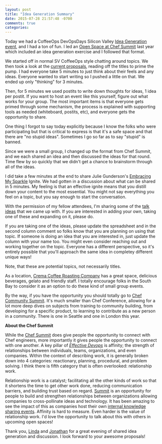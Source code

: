 ```yaml
---
layout: post
title: "Idea Generation Summary"
date: 2015-07-28 21:57:48 -0700
comments: true
categories: 
---
```


Today we had a CoffeeOps DevOpsDays Silicon Valley [Idea Generation event](http://www.jendavis.org/blog/2015/07/27/devopsdays-sv-idea-generation-event/), and I had a ton of fun. I led an [Open Space at Chef Summit](https://github.com/chef/chef-summit-2014/wiki/find-your-voice) last year which included an idea generation exercise and I followed that format.

We started off in normal SV CoffeeOps style chatting around topics. We then took a look at the [current proposals](http://www.devopsdays.org/events/2015-siliconvalley/proposals/), reading off the titles to prime the pump. I had everyone take 5 minutes to just think about their feels and any ideas. Everyone wanted to start writing so I pushed a little on that. We ended up only "thinking" for 3 minutes. 

Then, for 5 minutes we used postits to write down thoughts for ideas, 1 idea per postit. If you want to host an event like this yourself, figure out what works for your group. The most important items is that everyone gets primed through some mechanism, the process is explained with supporting tools as needed (whiteboard, postits, etc), and everyone gets the opportunity to share. 

One thing I forgot to say today explicitly because I know the folks who were participating but that is critical to express is that it's a safe space and that there are "no stupid ideas". Sometimes I go so far as to say "stupid" is banned. 

Since we were a small group, I changed up the format from Chef Summit, and we each shared an idea and then discussed the ideas for that round. Time flew by so quickly that we didn't get a chance to brainstorm through all of the ideas. 

I did take a few minutes at the end to share Julie Gunderson's [Embracing My Sparkle](https://www.youtube.com/watch?v=v5yZXjBixys) Ignite. We had gotten in a discussion about what can be shared in 5 minutes. My feeling is that an effective ignite means that you distill down your content to the most essential. You might not say everything you feel on a topic, but you say enough to start the conversation.

With the permission of my fellow attendees, I'm sharing some of the [talk ideas](https://docs.google.com/spreadsheets/d/1d_bwz1Rfr6LNYOv6zK51DwZMtmHjV1vldbmty-CxAA8/edit?usp=sharing) that we came up with. If you are interested in adding your own, taking one of these and expanding on it, please do. 

If you are taking one of the ideas, please update the spreadsheet and in the second column comment so folks know that you are planning on using that topic. If someone is doing an idea that you are interested in, just update the column with your name too. You might even consider reaching out and working together on the topic. Everyone has a different perspective, so it's entirely possible that you'll approach the same idea in completey different unique ways!

Note, that these are potential topics, not necessarily titles.  

As a location, [Crema Coffee Roasting Company](http://www.yelp.com/biz/crema-coffee-roasting-co-san-jose) has a great space, delicious beverages, gelato and friendly staff. I totally encourage folks in the South Bay to consider it as an option to do these kind of small group events.

By the way, if you have the opportunity you should totally go to [Chef Community Summit](https://www.chef.io/summit/). It's much smaller than Chef Conference, allowing for a lot more deep dives on subjects from training to community building, from developing for a specific product, to learning to contribute as a new person in a community. There is one in Seattle and one in London this year. 

**About the Chef Summit** 

While the [Chef Summit](https://www.chef.io/summit/seattle/) does give people the opportunity to connect with Chef engineers, more importantly it gives people the opportunity to connect with one another. A key pillar of [_Effective Devops_](http://shop.oreilly.com/product/0636920039846.do) is affinity; the strength of relationships between individuals, teams, organizations, and even companies. Within the context of describing work, it is generally broken down into 4 categories: reactionary, planning, procedural, and problem solving. I think there is fifth category that is often overlooked: relationship work. 

Relationship work is a catalyst; facilitating all the other kinds of work so that it shortens the time to get other work done, reducing communication barriers, and building trust based on regard. [Summit](https://www.chef.io/summit/seattle/) is an opportunity for people to build and strengthen relationships between organizations allowing companies to cross-pollinate ideas and technology. It has been amazing to see the impact of this as companies host their own [internal knowledge sharing events](https://pulse.target.com/2014/02/our-own-devopsdays-conference-inside-of-target/). Affinity is hard to measure. Even harder is the value of relationship work. I'd love the opportunity to talk about this with others in upcoming open spaces!

Thank you, [Linda](https://twitter.com/ljl_geek) and [Jonathan](https://twitter.com/funjon) for a great evening of shared idea generation and discussion. I look forward to your awesome proposals! 
